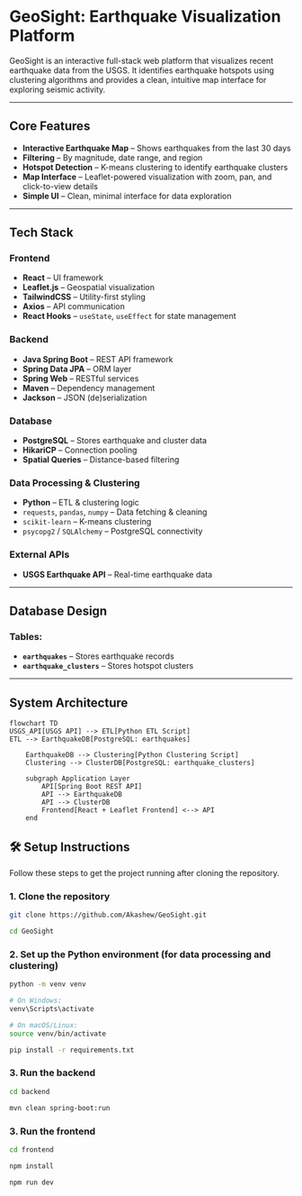 # GeoSight: Earthquake Visualization Platform

GeoSight is an interactive full-stack web platform that visualizes recent earthquake data from the USGS. It identifies earthquake hotspots using clustering algorithms and provides a clean, intuitive map interface for exploring seismic activity.

---

## Core Features

- **Interactive Earthquake Map** – Shows earthquakes from the last 30 days
- **Filtering** – By magnitude, date range, and region
- **Hotspot Detection** – K-means clustering to identify earthquake clusters
- **Map Interface** – Leaflet-powered visualization with zoom, pan, and click-to-view details
- **Simple UI** – Clean, minimal interface for data exploration

---

## Tech Stack

### Frontend

- **React** – UI framework
- **Leaflet.js** – Geospatial visualization
- **TailwindCSS** – Utility-first styling
- **Axios** – API communication
- **React Hooks** – `useState`, `useEffect` for state management

### Backend

- **Java Spring Boot** – REST API framework
- **Spring Data JPA** – ORM layer
- **Spring Web** – RESTful services
- **Maven** – Dependency management
- **Jackson** – JSON (de)serialization

### Database

- **PostgreSQL** – Stores earthquake and cluster data
- **HikariCP** – Connection pooling
- **Spatial Queries** – Distance-based filtering

### Data Processing & Clustering

- **Python** – ETL & clustering logic
- `requests`, `pandas`, `numpy` – Data fetching & cleaning
- `scikit-learn` – K-means clustering
- `psycopg2` / `SQLAlchemy` – PostgreSQL connectivity

### External APIs

- **USGS Earthquake API** – Real-time earthquake data

---

## Database Design

### Tables:

- **`earthquakes`** – Stores earthquake records
- **`earthquake_clusters`** – Stores hotspot clusters

---

## System Architecture

```mermaid
flowchart TD
USGS_API[USGS API] --> ETL[Python ETL Script]
ETL --> EarthquakeDB[PostgreSQL: earthquakes]

    EarthquakeDB --> Clustering[Python Clustering Script]
    Clustering --> ClusterDB[PostgreSQL: earthquake_clusters]

    subgraph Application Layer
        API[Spring Boot REST API]
        API --> EarthquakeDB
        API --> ClusterDB
        Frontend[React + Leaflet Frontend] <--> API
    end
```

## 🛠️ Setup Instructions

Follow these steps to get the project running after cloning the repository.

### 1. Clone the repository

```bash
git clone https://github.com/Akashew/GeoSight.git

cd GeoSight
```

### 2. Set up the Python environment (for data processing and clustering)

```bash
python -m venv venv

# On Windows:
venv\Scripts\activate

# On macOS/Linux:
source venv/bin/activate

pip install -r requirements.txt
```

### 3. Run the backend

```bash
cd backend

mvn clean spring-boot:run
```

### 3. Run the frontend

```bash
cd frontend

npm install

npm run dev
```
